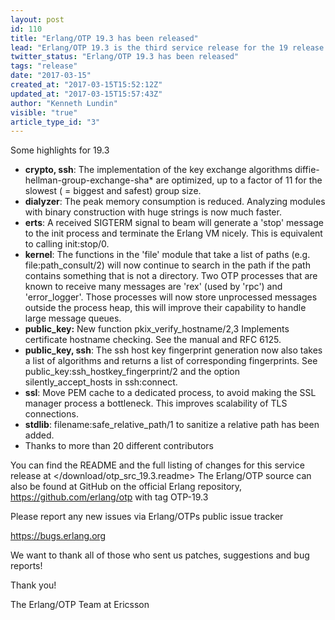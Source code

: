 ```yaml
---
layout: post
id: 110
title: "Erlang/OTP 19.3 has been released"
lead: "Erlang/OTP 19.3 is the third service release for the 19 release track"
twitter_status: "Erlang/OTP 19.3 has been released"
tags: "release"
date: "2017-03-15"
created_at: "2017-03-15T15:52:12Z"
updated_at: "2017-03-15T15:57:43Z"
author: "Kenneth Lundin"
visible: "true"
article_type_id: "3"
---
```


Some highlights for 19.3
* **crypto, ssh**: The implementation of the key exchange algorithms diffie-hellman-group-exchange-sha* are optimized, up to a factor of 11 for the slowest ( = biggest and safest) group size.
* **dialyzer**: The peak memory consumption is reduced.
 Analyzing modules with binary construction with huge strings is now much faster.
* **erts**: A received SIGTERM signal to beam will generate a 'stop' message to the init process and terminate the Erlang VM nicely. This is equivalent to calling init:stop/0.
* **kernel**: The functions in the 'file' module that take a list of paths (e.g. file:path_consult/2) will now continue to search in the path if the path contains something that is not a directory.
 Two OTP processes that are known to receive many messages are 'rex' (used by 'rpc') and 'error_logger'. Those processes will now store unprocessed messages outside the process heap, this will improve their capability to handle large message queues.
* **public_key:** New function pkix_verify_hostname/2,3 Implements certificate hostname checking. See the manual and RFC 6125.
* **public_key, ssh**: The ssh host key fingerprint generation now also takes a list of algorithms and returns a list of corresponding fingerprints. See public_key:ssh_hostkey_fingerprint/2 and the option silently_accept_hosts in ssh:connect.
* **ssl**: Move PEM cache to a dedicated process, to avoid making the SSL manager process a bottleneck. This improves scalability of TLS connections.
* **stdlib**: filename:safe_relative_path/1 to sanitize a relative path has been added.
* Thanks to more than 20 different contributors

You can find the README and the full listing of changes for this service release at
</download/otp_src_19.3.readme>
 The Erlang/OTP source can also be found at GitHub on the official Erlang repository,
<https://github.com/erlang/otp> with tag OTP-19.3

Please report any new issues via Erlang/OTPs public issue tracker

<https://bugs.erlang.org>

 We want to thank all of those who sent us patches, suggestions and bug reports!

Thank you!

The Erlang/OTP Team at Ericsson

